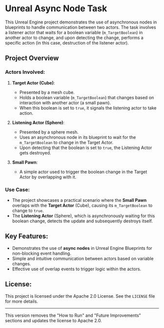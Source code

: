 # Unreal Async Node Task

This Unreal Engine project demonstrates the use of asynchronous nodes in blueprints to handle communication between two actors. The task involves a listener actor that waits for a boolean variable (`m_TargetBoolean`) in another actor to change, and upon detecting the change, performs a specific action (in this case, destruction of the listener actor).

## Project Overview

### Actors Involved:
1. **Target Actor (Cube)**:
   - Presented by a mesh cube.
   - Holds a boolean variable (`m_TargetBoolean`) that changes based on interaction with another actor (a small pawn).
   - When this boolean is set to `true`, it signals the listening actor to take action.

2. **Listening Actor (Sphere)**:
   - Presented by a sphere mesh.
   - Uses an asynchronous node in its blueprint to wait for the `m_TargetBoolean` to change in the Target Actor.
   - Upon detecting that the boolean is set to `true`, the Listening Actor gets destroyed.

3. **Small Pawn**:
   - A simple actor used to trigger the boolean change in the Target Actor by overlapping with it.

### Use Case:
- The project showcases a practical scenario where the **Small Pawn** overlaps with the **Target Actor** (Cube), causing its `m_TargetBoolean` to change to `true`.
- The **Listening Actor** (Sphere), which is asynchronously waiting for this boolean change, detects the update and subsequently destroys itself.

## Key Features:
- Demonstrates the use of **async nodes** in Unreal Engine Blueprints for non-blocking event handling.
- Simple and intuitive communication between actors based on variable changes.
- Effective use of overlap events to trigger logic within the actors.

## License:
This project is licensed under the Apache 2.0 License. See the `LICENSE` file for more details.

---

This version removes the "How to Run" and "Future Improvements" sections and updates the license to Apache 2.0.